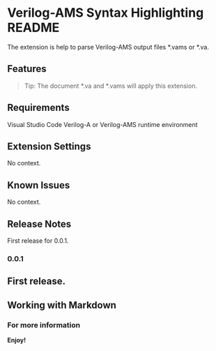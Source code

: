 # Verilog-AMS Syntax Highlighting README
The extension is help to parse Verilog-AMS output files *.vams or *.va.
## Features
> Tip: The document *.va and *.vams will apply this extension.
## Requirements
Visual Studio Code
Verilog-A or Verilog-AMS runtime environment
## Extension Settings
No context.
## Known Issues
No context.
## Release Notes
First release for 0.0.1.
### 0.0.1
First release.
-----------------------------------------------------------------------------------------------------------
## Working with Markdown
### For more information
**Enjoy!**

